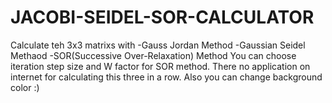 # JACOBI-SEIDEL-SOR-CALCULATOR
Calculate teh 3x3 matrixs with
-Gauss Jordan Method
-Gaussian Seidel Methaod
-SOR(Successive Over-Relaxation) Method
You can choose iteration step size and W factor for SOR method.
There no application on internet for calculating this three in a row.
Also you can change background color :)
